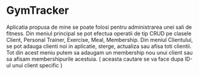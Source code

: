 # GymTracker                          
                                                
Aplicatia propusa de mine se poate folosi pentru administrarea unei sali de fitness. 
Din meniul principal se pot efectua operatii de tip CRUD pe clasele Client, Personal Trainer, Exercise, Meal, Membership.
Din meniul Clientului, se pot adauga clienti noi in aplicatie, sterge, actualiza sau afisa toti clientii. 
Tot din acest meniu putem sa adaugam un membership nou unui client sau sa afisam membershipurile acestuia. ( aceasta cautare se va face dupa ID-ul unui client specific )
